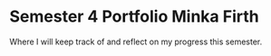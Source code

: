 # Semester 4 Portfolio Minka Firth

Where I will keep track of and reflect on my progress this semester.




